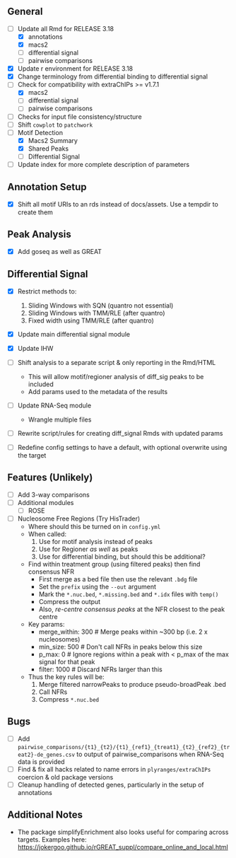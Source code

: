 ## General

- [ ] Update all Rmd for RELEASE 3.18
    - [x] annotations
    - [x] macs2
    - [ ] differential signal
    - [ ] pairwise comparisons
- [x] Update r environment for RELEASE 3.18
- [x] Change terminology from differential binding to differential signal
- [ ] Check for compatibility with extraChIPs >= v1.7.1
  - [x] macs2
  - [ ] differential signal
  - [ ] pairwise comparisons
- [ ] Checks for input file consistency/structure
- [ ] Shift `cowplot` to `patchwork`
- [ ] Motif Detection
  - [x] Macs2 Summary
  - [x] Shared Peaks
  - [ ] Differential Signal
- [ ] Update index for more complete description of parameters 
  
## Annotation Setup

- [x] Shift all motif URIs to an rds instead of docs/assets. Use a tempdir to create them
  
## Peak Analysis

- [x] Add goseq as well as GREAT

## Differential Signal

- [x] Restrict methods to:
    1. Sliding Windows with SQN (quantro not essential)
    2. Sliding Windows with TMM/RLE (after quantro)
    3. Fixed width using TMM/RLE (after quantro)
- [x] Update main differential signal module
- [x] Update IHW
- [ ] Shift analysis to a separate script & only reporting in the Rmd/HTML
    + This will allow motif/regioner analysis of diff_sig peaks to be included
    + Add params used to the metadata of the results
- [ ] Update RNA-Seq module
    + Wrangle multiple files
- [ ] Rewrite script/rules for creating diff_signal Rmds with updated params
- [ ] Redefine config settings to have a default, with optional overwrite using the target 


## Features (Unlikely)

- [ ] Add 3-way comparisons
- [ ] Additional modules
  - [ ] ROSE
- [ ] Nucleosome Free Regions (Try HisTrader)
  + Where should this be turned on in `config.yml`
  + When called:
    1. Use for motif analysis instead of peaks
    2. Use for Regioner *as well* as peaks
    3. Use for differential binding, but should this be additional?
  + Find within treatment group (using filtered peaks) then find consensus NFR
    + First merge as a bed file then use the relevant `.bdg` file
    + Set the `prefix` using the `--out` argument
    + Mark the `*.nuc.bed`, `*.missing.bed` and `*.idx` files with `temp()`
    + Compress the output
    + Also, *re-centre consensus peaks* at the NFR closest to the peak centre
  + Key params:
    + merge_within: 300 # Merge peaks within ~300 bp (i.e. 2 x nucleosomes)
    + min_size: 500 # Don't call NFRs in peaks below this size
    + p_max: 0 # Ignore regions within a peak with < p_max of the max signal for that peak
    + filter: 1000 # Discard NFRs larger than this
  + Thus the key rules will be:
    1. Merge filtered narrowPeaks to produce pseudo-broadPeak .bed
    2. Call NFRs
    3. Compress `*.nuc.bed`


## Bugs

- [ ] Add `pairwise_comparisons/{t1}_{t2}/{t1}_{ref1}_{treat1}_{t2}_{ref2}_{treat2}-de_genes.csv` to output of pairwise_comparisons when RNA-Seq data is provided
- [ ] Find & fix all hacks related to name errors in `plyranges/extraChIPs` coercion & old package versions
- [ ] Cleanup handling of detected genes, particularly in the setup of annotations

## Additional Notes

- The package simplifyEnrichment also looks useful for comparing across targets. Examples here: https://jokergoo.github.io/rGREAT_suppl/compare_online_and_local.html

